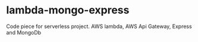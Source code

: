 # lambda-mongo-express
Code piece for serverless project. AWS lambda, AWS Api Gateway, Express and MongoDb
